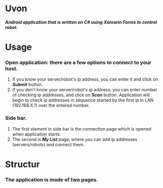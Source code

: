 # **Uvon**
**_Android application that is written on C# using Xamarin Forms to control robot._**

# Usage
### Open application: there are a few options to connect to your host. 
1. If you know your server/robot's ip address, you can enter it and click on **_Submit_** button.
2. If you don't know your server/robot's ip address, you can enter number of checking ip addresses, and click on **_Scan_** button. Application will begin to check ip addresses in sequence started by the first ip in LAN (192.168.X.1) over the entered number.

### Side bar.
1. The first element in side bar is the connection page which is opened when application starts.
2. The second is **_My List_** page, where you can add ip addresses (servers/robots) and connect them.


# Structur

### The application is made of two pages.
